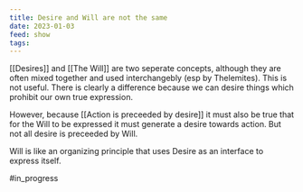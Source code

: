 ```yaml
---
title: Desire and Will are not the same
date: 2023-01-03
feed: show
tags:
---
```

[[Desires]] and [[The Will]] are two seperate concepts, although they are often mixed together and used interchangebly (esp by Thelemites). This is not useful. There is clearly a difference because we can desire things which prohibit our own true expression. 

However, because [[Action is preceeded by desire]] it must also be true that for the Will to be expressed it must generate a desire towards action. But not all desire is preceeded by Will.

Will is like an organizing principle that uses Desire as an interface to express itself.

#in_progress 

